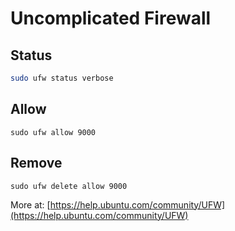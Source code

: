 # Uncomplicated Firewall

## Status

```bash
sudo ufw status verbose
```

## Allow

```text
sudo ufw allow 9000
```

## Remove 

```text
sudo ufw delete allow 9000
```



More at: [https://help.ubuntu.com/community/UFW](https://help.ubuntu.com/community/UFW)

